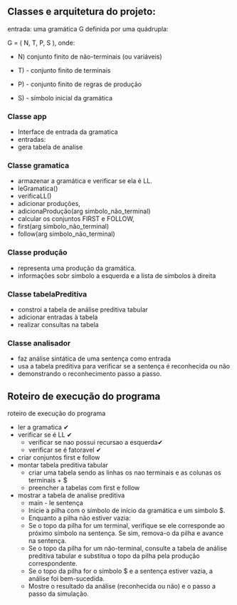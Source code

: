 ## Classes e arquitetura do projeto:
entrada: uma gramática G definida por uma quádrupla:

  G = ( N, T, P, S ), onde:

  - N) conjunto finito de não-terminais (ou variáveis)

  - T) - conjunto finito de terminais

  - P) - conjunto finito de regras de produção

  - S) - símbolo inicial da gramática

### Classe app
* Interface de entrada da gramatica
* entradas:
* gera tabela de analise


### Classe gramatica
* armazenar a gramática e verificar se ela é LL.
* leGramatica()
* verificaLL()
* adicionar produções,
* adicionaProdução(arg simbolo_não_terminal)
* calcular os conjuntos FIRST e FOLLOW,
* first(arg simbolo_não_terminal)
* follow(arg simbolo_não_terminal)


### Classe produção
* representa uma produção da gramática.
* informações sobr simbolo a esquerda e a lista de símbolos à direita

### Classe tabelaPreditiva
* constroi a tabela de análise preditiva tabular
* adicionar entradas à tabela
* realizar consultas na tabela

### Classe analisador
* faz análise sintática de uma sentença como entrada
* usa a tabela preditiva para verificar se a sentença é reconhecida ou não
* demonstrando o reconhecimento passo a passo.

## Roteiro de execução do programa
roteiro de execução do programa


* ler a gramatica ✔
* verificar se é LL ✔
  * verificar se nao possui recursao a esquerda✔
  * verificar se é fatoravel ✔
* criar conjuntos first e follow
* montar tabela preditiva tabular
  * criar uma tabela sendo as linhas os nao terminais e as colunas os terminais + $
  * preencher a tabelas com first e follow
* mostrar a tabela de analise preditiva
  * main - le sentença
  * Inicie a pilha com o símbolo de início da gramática e um símbolo $.
  * Enquanto a pilha não estiver vazia:
  * Se o topo da pilha for um terminal, verifique se ele corresponde ao próximo símbolo na sentença. Se sim, remova-o da pilha e avance na sentença.
  * Se o topo da pilha for um não-terminal, consulte a tabela de análise preditiva tabular e substitua o topo da pilha pela produção correspondente.
  * Se o topo da pilha for o símbolo $ e a sentença estiver vazia, a análise foi bem-sucedida.
  * Mostre o resultado da análise (reconhecida ou não) e o passo a passo da simulação.
